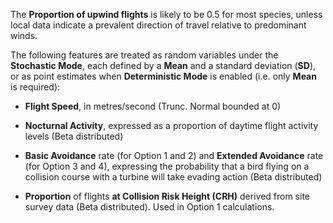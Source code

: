 The **Proportion of upwind flights** is likely to be 0.5 for most species,
unless local data indicate a prevalent direction of travel relative to predominant
winds.

The following features are treated as random variables under the **Stochastic Mode**, 
each defined by a **Mean** and a standard deviation (**SD**), or as
point estimates when **Deterministic Mode** is enabled (i.e. only **Mean** is required):

- **Flight Speed**, in metres/second (Trunc. Normal bounded at 0)

- **Nocturnal Activity**, expressed as a proportion of daytime flight activity
levels (Beta distributed)

- **Basic Avoidance** rate (for Option 1 and 2) and **Extended Avoidance** rate
(for Option 3 and 4), expressing the probability that a bird flying on a
collision course with a turbine will take evading action (Beta distributed)

- **Proportion** of flights **at Collision Risk Height (CRH)** derived from site
survey data (Beta distributed). Used in Option 1 calculations.

